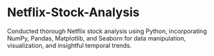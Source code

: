 # Netflix-Stock-Analysis
Conducted thorough Netflix stock analysis using Python, incorporating NumPy, Pandas, Matplotlib, and Seaborn for data manipulation, visualization, and insightful temporal trends.
